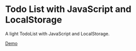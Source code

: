 # Todo List with JavaScript and LocalStorage

A light TodoList with JavaScript and LocalStorage.

[Demo](https://codepen.io/mtomescu/pen/zedJgp/)
